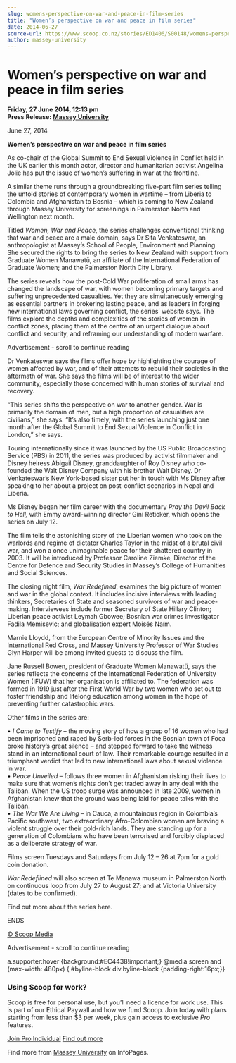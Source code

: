 ```yaml
---
slug: womens-perspective-on-war-and-peace-in-film-series
title: "Women’s perspective on war and peace in film series"
date: 2014-06-27
source-url: https://www.scoop.co.nz/stories/ED1406/S00148/womens-perspective-on-war-and-peace-in-film-series.htm
author: massey-university
---
```

Women’s perspective on war and peace in film series
===================================================

**Friday, 27 June 2014, 12:13 pm**  
**Press Release: [Massey University](https://info.scoop.co.nz/Massey_University)**

June 27, 2014

**Women’s perspective on war and peace in film series**

As co-chair of the Global Summit to End Sexual Violence in Conflict held in the UK earlier this month actor, director and humanitarian activist Angelina Jolie has put the issue of women’s suffering in war at the frontline.

A similar theme runs through a groundbreaking five-part film series telling the untold stories of contemporary women in wartime – from Liberia to Colombia and Afghanistan to Bosnia – which is coming to New Zealand through Massey University for screenings in Palmerston North and Wellington next month.

Titled _Women, War and Peace_, the series challenges conventional thinking that war and peace are a male domain, says Dr Sita Venkateswar, an anthropologist at Massey’s School of People, Environment and Planning. She secured the rights to bring the series to New Zealand with support from Graduate Women Manawatū, an affiliate of the International Federation of Graduate Women; and the Palmerston North City Library.

The series reveals how the post-Cold War proliferation of small arms has changed the landscape of war, with women becoming primary targets and suffering unprecedented casualties. Yet they are simultaneously emerging as essential partners in brokering lasting peace, and as leaders in forging new international laws governing conflict, the series’ website says. The films explore the depths and complexities of the stories of women in conflict zones, placing them at the centre of an urgent dialogue about conflict and security, and reframing our understanding of modern warfare.

Advertisement - scroll to continue reading





Dr Venkateswar says the films offer hope by highlighting the courage of women affected by war, and of their attempts to rebuild their societies in the aftermath of war. She says the films will be of interest to the wider community, especially those concerned with human stories of survival and recovery.

“This series shifts the perspective on war to another gender. War is primarily the domain of men, but a high proportion of casualities are civilians,” she says. “It’s also timely, with the series launching just one month after the Global Summit to End Sexual Violence in Conflict in London,” she says.

Touring internationally since it was launched by the US Public Broadcasting Service (PBS) in 2011, the series was produced by activist filmmaker and Disney heiress Abigail Disney, granddaughter of Roy Disney who co-founded the Walt Disney Company with his brother Walt Disney. Dr Venkateswar’s New York-based sister put her in touch with Ms Disney after speaking to her about a project on post-conflict scenarios in Nepal and Liberia.

Ms Disney began her film career with the documentary _Pray the Devil Back to Hell,_ with Emmy award-winning director Gini Reticker, which opens the series on July 12.

The film tells the astonishing story of the Liberian women who took on the warlords and regime of dictator Charles Taylor in the midst of a brutal civil war, and won a once unimaginable peace for their shattered country in 2003. It will be introduced by Professor Caroline Ziemke, Director of the Centre for Defence and Security Studies in Massey’s College of Humanities and Social Sciences.

The closing night film, _War Redefined_, examines the big picture of women and war in the global context. It includes incisive interviews with leading thinkers, Secretaries of State and seasoned survivors of war and peace-making. Interviewees include former Secretary of State Hillary Clinton; Liberian peace activist Leymah Gbowee; Bosnian war crimes investigator Fadila Memisevic; and globalisation expert Moisés Naím.

Marnie Lloydd, from the European Centre of Minority Issues and the International Red Cross, and Massey University Professor of War Studies Glyn Harper will be among invited guests to discuss the film.

Jane Russell Bowen, president of Graduate Women Manawatü, says the series reflects the concerns of the International Federation of University Women (IFUW) that her organisation is affiliated to. The federation was formed in 1919 just after the First World War by two women who set out to foster friendship and lifelong education among women in the hope of preventing further catastrophic wars.

Other films in the series are:

• _I Came to Testify_ – the moving story of how a group of 16 women who had been imprisoned and raped by Serb-led forces in the Bosnian town of Foca broke history’s great silence – and stepped forward to take the witness stand in an international court of law. Their remarkable courage resulted in a triumphant verdict that led to new international laws about sexual violence in war.  
• _Peace Unveiled_ – follows three women in Afghanistan risking their lives to make sure that women’s rights don’t get traded away in any deal with the Taliban. When the US troop surge was announced in late 2009, women in Afghanistan knew that the ground was being laid for peace talks with the Taliban.  
• _The War We Are Living_ – in Cauca, a mountainous region in Colombia’s Pacific southwest, two extraordinary Afro-Colombian women are braving a violent struggle over their gold-rich lands. They are standing up for a generation of Colombians who have been terrorised and forcibly displaced as a deliberate strategy of war.

Films screen Tuesdays and Saturdays from July 12 – 26 at 7pm for a gold coin donation.

_War Redefiined_ will also screen at Te Manawa museum in Palmerston North on continuous loop from July 27 to August 27; and at Victoria University (dates to be confirmed).

Find out more about the series here.

ENDS

[© Scoop Media](http://www.scoop.co.nz/about/terms.html)  

Advertisement - scroll to continue reading



a.supporter:hover {background:#EC4438!important;} @media screen and (max-width: 480px) { #byline-block div.byline-block {padding-right:16px;}}

### Using Scoop for work?

Scoop is free for personal use, but you’ll need a licence for work use. This is part of our Ethical Paywall and how we fund Scoop. Join today with plans starting from less than $3 per week, plus gain access to exclusive _Pro_ features.  
  
[Join Pro Individual](https://pro.scoop.co.nz/Individual/?from=ProIn24) [Find out more](https://pro.scoop.co.nz/using-scoop-for-work/?from=ProIn24)

Find more from [Massey University](https://info.scoop.co.nz/Massey_University) on InfoPages.
